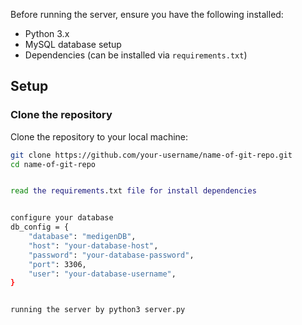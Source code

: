 
Before running the server, ensure you have the following installed:

- Python 3.x
- MySQL database setup
- Dependencies (can be installed via `requirements.txt`)

## Setup

### Clone the repository

Clone the repository to your local machine:

```bash
git clone https://github.com/your-username/name-of-git-repo.git
cd name-of-git-repo


read the requirements.txt file for install dependencies


configure your database 
db_config = {
    "database": "medigenDB",
    "host": "your-database-host",
    "password": "your-database-password",
    "port": 3306,
    "user": "your-database-username",
}


running the server by python3 server.py


